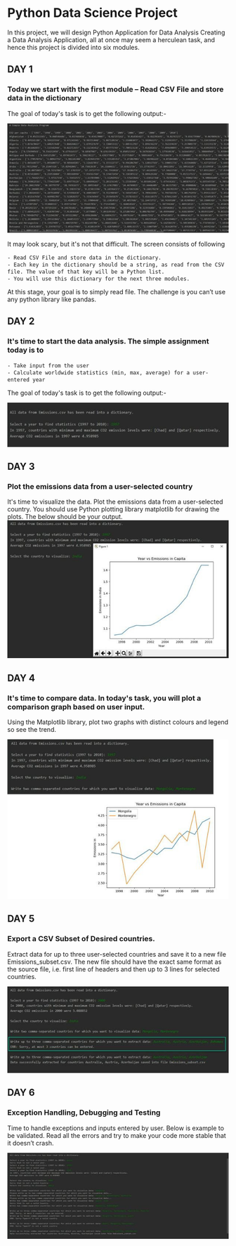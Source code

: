# Python Data Science Project

In this project, we will design Python Application for Data Analysis
Creating a Data Analysis Application, all at once may seem a herculean task, and hence this project is divided into six modules.

## DAY 1

### Today we start with the first module – Read CSV File and store data in the dictionary

The goal of today's task is to get the following output:-


![Day 1](https://github.com/HighnessAtharva/Data-Science-Project/blob/main/Day1.jpg)

It may look scary, but it's not that difficult. The screen consists of following

    - Read CSV File and store data in the dictionary.
    - Each key in the dictionary should be a string, as read from the CSV file. The value of that key will be a Python list. 
    - You will use this dictionary for the next three modules.
At this stage, your goal is to simply read file. The challenge is you can’t use any python library like pandas.

## DAY 2

### It's time to start the data analysis. The simple assignment today is to 

    - Take input from the user 
    - Calculate worldwide statistics (min, max, average) for a user-entered year

The goal of today's task is to get the following output:-


![Day 2](https://github.com/HighnessAtharva/Data-Science-Project/blob/main/Day2.jpg)

## DAY 3

### Plot the emissions data from a user-selected country

It's time to visualize the data. Plot the emissions data from a user-selected country. You should use Python plotting library matplotlib for drawing the plots. The below should be your output.
![Day 3](https://github.com/HighnessAtharva/Data-Science-Project/blob/main/Day3.jpg)


## DAY 4

### It's time to compare data. In today's task, you will plot a comparison graph based on user input.

Using the Matplotlib library, plot two graphs with distinct colours and legend so see the trend. 

![Day 4](https://github.com/HighnessAtharva/Data-Science-Project/blob/main/Day4.jpg)

## DAY 5

### Export a CSV Subset of Desired countries.

Extract data for up to three user-selected countries and save it to a new file Emissions_subset.csv. 
The new file should have the exact same format as the source file, i.e. first line of headers and then up to 3 lines for selected countries. 


![Day 5](https://github.com/HighnessAtharva/Data-Science-Project/blob/main/Day5.jpg)


## DAY 6

### Exception Handling, Debugging and Testing

Time to handle exceptions and inputs entered by user. Below is example to be validated. Read all the errors and try to make your code more stable that it doesn’t crash.
 
![Day 6](https://github.com/HighnessAtharva/Data-Science-Project/blob/main/Day6.jpg)

